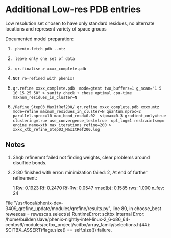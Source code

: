 # Additional Low-res PDB entries 
Low resolution set chosen to have only standard residues, no alternate locations and represent variety of space groups

Documented model preparation:

1.      phenix.fetch_pdb --mtz 

2.      leave only one set of data  

3.      qr.finalise > xxxx_complete.pdb

4.     NOT re-refined with phenix!

5.     qr.refine xxxx_complete.pdb  mode=gtest two_buffers=1 g_scan="1 5 10 15 25 50" > sanity check + chose optimal cpu-time maxnum_residues_in_cluster=N   

6.     /Refine_Step03_MaxItRef200/ qr.refine xxxx_complete.pdb xxxx.mtz mode=refine maxnum_residues_in_cluster=N quantum.nproc=2 parallel.nproc=10 max_bond_rmsd=0.02  stpmax=0.3 gradient_only=true clustering=true use_convergence_test=true  opt_log=1 restraints=qm  engine_name=xtb max_iterations_refine=200 > xxxx_xtb_refine_Step03_MaxItRef200.log   


## Notes

1.  3hqb refinemnt failed not finding weights, clear problems around disulfide bonds.

2.  2r30 finished with error: minimization failed: 2, At end of further refinement:

     1 Rw: 0.1923 Rf: 0.2470 Rf-Rw: 0.0547 rmsd(b):  0.1585 rws:  1.000 n_fev: 24
     
  File "/usr/local/phenix-dev-3409_qrefine_update/modules/qrefine/results.py", line 80, in choose_best
    rewescas = rewescas.select(s)
RuntimeError: scitbx Internal Error: /home/builder/slave/phenix-nightly-intel-linux-2_6-x86_64-centos6/modules/cctbx_project/scitbx/array_family/selections.h(44): SCITBX_ASSERT(flags.size() == self.size()) failure.
